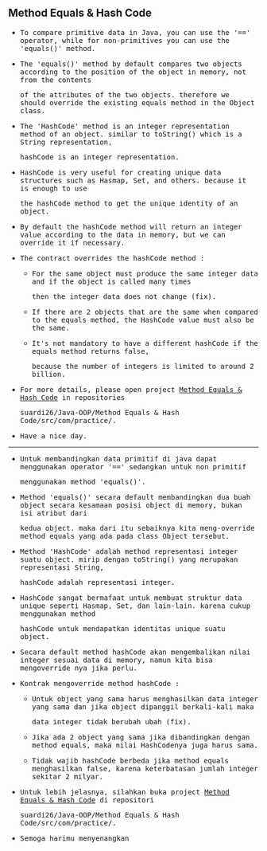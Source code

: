 ## Method Equals & Hash Code

- <samp>To compare primitive data in Java, you can use the '==' operator, while for non-primitives you can use the 'equals()' method.</samp>

- <samp>The 'equals()' method by default compares two objects according to the position of the object in memory, not from the contents</samp>
  
  <samp> of the attributes of the two objects. therefore we should override the existing equals method in the Object class.</samp>
  
- <samp>The 'HashCode' method is an integer representation method of an object. similar to toString() which is a String representation,</samp> 
  
  <samp>hashCode is an integer representation.</samp> 
  
- <samp>HashCode is very useful for creating unique data structures such as Hasmap, Set, and others. because it is enough to use</samp> 
  
  <samp>the hashCode method to get the unique identity of an object.</samp>
  
- <samp>By default the hashCode method will return an integer value according to the data in memory, but we can override it if necessary.</samp>

- <samp>The contract overrides the hashCode method :</samp>

  - <samp>For the same object must produce the same integer data and if the object is called many times</samp> 
  
    <samp>then the integer data does not change (fix).</samp>
    
  - <samp>If there are 2 objects that are the same when compared to the equals method, the HashCode value must also be the same.</samp>

  - <samp>It's not mandatory to have a different hashCode if the equals method returns false,</samp> 
    
    <samp>because the number of integers is limited to around 2 billion.</samp>
    
- <samp>For more details, please open project [Method Equals & Hash Code](https://github.com/suardi26/Java-OOP/tree/main/Method%20Equals%20%26%20Hash%20Code/src/com/practice) in repositories</samp> 
 
  <samp>suardi26/Java-OOP/Method Equals & Hash Code/src/com/practice/.</samp>

- <samp>Have a nice day.</samp>

---

- <samp>Untuk membandingkan data primitif di java dapat menggunakan operator '==' sedangkan untuk non primitif</samp> 
 
  <samp>menggunakan method 'equals()'.</samp>

- <samp>Method 'equals()' secara default membandingkan dua buah object secara kesamaan posisi object di memory, bukan isi atribut dari</samp>
  
  <samp>kedua object. maka dari itu sebaiknya kita meng-override method equals yang ada pada class Object tersebut.</samp>
  
- <samp>Method 'HashCode' adalah method representasi integer suatu object. mirip dengan toString() yang merupakan representasi String,</samp> 
 
  <samp>hashCode adalah representasi integer.</samp>
  
- <samp>HashCode sangat bermafaat untuk membuat struktur data unique seperti Hasmap, Set, dan lain-lain. karena cukup menggunakan method</samp> 
 
  <samp>hashCode untuk mendapatkan identitas unique suatu object.</samp>
  
- <samp>Secara default method hashCode akan mengembalikan nilai integer sesuai data di memory, namun kita bisa mengoverride nya jika perlu.</samp>

- <samp>Kontrak mengoverride method hashCode :</samp>

  - <samp>Untuk object yang sama harus menghasilkan data integer yang sama dan jika object dipanggil berkali-kali maka</samp>
  
    <samp>data integer tidak berubah ubah (fix).</samp>
    
  - <samp>Jika ada 2 object yang sama jika dibandingkan dengan method equals, maka nilai HashCodenya juga harus sama.</samp>

  - <samp>Tidak wajib hashCode berbeda jika method equals menghasilkan false, karena keterbatasan jumlah integer sekitar 2 milyar.</samp>

- <samp>Untuk lebih jelasnya, silahkan buka project [Method Equals & Hash Code](https://github.com/suardi26/Java-OOP/tree/main/Method%20Equals%20%26%20Hash%20Code/src/com/practice) di repositori</samp> 
 
  <samp>suardi26/Java-OOP/Method Equals & Hash Code/src/com/practice/.</samp>

- <samp>Semoga harimu menyenangkan</samp>


